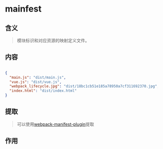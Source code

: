 # mainfest

## 含义
> 模块标识和对应资源的映射定义文件。


## 内容

```json

{
  "main.js": "dist/main.js",
  "vue.js": "dist/vue.js",
  "webpack_lifecycle.jpg": "dist/18bc1cb51e185a78950a7cf311692370.jpg",
  "index.html": "dist/index.html"
}

```

## 提取

> 可以使用[webpack-manifest-plugin](https://github.com/danethurber/webpack-manifest-plugin)提取

## 作用

> 